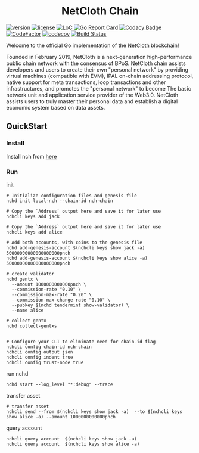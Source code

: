 <h1 align="center">NetCloth Chain</h1>

[![version](https://img.shields.io/github/tag/netcloth/netcloth-chain.svg)](https://github.com/netcloth/netcloth-chain/releases/latest)
[![license](https://img.shields.io/github/license/netcloth/netcloth-chain.svg)](https://github.com/netcloth/netcloth-chain/blob/master/LICENSE)
[![LoC](https://tokei.rs/b1/github/netcloth/netcloth-chain)](https://github.com/netcloth/netcloth-chain)
[![Go Report Card](https://goreportcard.com/badge/github.com/netcloth/netcloth-chain)](https://goreportcard.com/report/github.com/netcloth/netcloth-chain)
[![Codacy Badge](https://api.codacy.com/project/badge/Grade/fe23e8d8b57a47a782709085737aec4b)](https://app.codacy.com/gh/netcloth/netcloth-chain?utm_source=github.com&utm_medium=referral&utm_content=netcloth/netcloth-chain&utm_campaign=Badge_Grade_Dashboard)
[![CodeFactor](https://www.codefactor.io/repository/github/netcloth/netcloth-chain/badge)](https://www.codefactor.io/repository/github/netcloth/netcloth-chain)
[![codecov](https://codecov.io/gh/netcloth/netcloth-chain/branch/develop/graph/badge.svg)](https://codecov.io/gh/netcloth/netcloth-chain)
[![Build Status](https://travis-ci.com/netcloth/netcloth-chain.svg?branch=develop)](https://travis-ci.com/netcloth/netcloth-chain)

Welcome to the official Go implementation of the [NetCloth](https://www.netcloth.org) blockchain!

Founded in February 2019, NetCloth is a next-generation high-performance public chain network with the consensus of BPoS. NetCloth chain assists developers and users to create their own "personal network" by providing virtual machines (compatible with EVM), IPAL on-chain addressing protocol, native support for meta transactions, loop transactions and other infrastructures, and promotes the "personal network" to become The basic network unit and application service provider of the Web3.0. NetCloth assists users to truly master their personal data and establish a digital economic system based on data assets.

## QuickStart

### Install
Install nch from [here](https://github.com/netcloth/netcloth-chain/tree/develop/docs/install.md)

### Run
init
```
# Initialize configuration files and genesis file
nchd init local-nch --chain-id nch-chain

# Copy the `Address` output here and save it for later use 
nchcli keys add jack

# Copy the `Address` output here and save it for later use
nchcli keys add alice

# Add both accounts, with coins to the genesis file
nchd add-genesis-account $(nchcli keys show jack -a) 50000000000000000000pnch
nchd add-genesis-account $(nchcli keys show alice -a) 50000000000000000000pnch

# create validator
nchd gentx \
  --amount 1000000000000pnch \
  --commission-rate "0.10" \
  --commission-max-rate "0.20" \
  --commission-max-change-rate "0.10" \
  --pubkey $(nchd tendermint show-validator) \
  --name alice

# collect gentx
nchd collect-gentxs


# Configure your CLI to eliminate need for chain-id flag
nchcli config chain-id nch-chain
nchcli config output json
nchcli config indent true
nchcli config trust-node true
```

run nchd

```cassandraql
nchd start --log_level "*:debug" --trace
```

transfer asset
```cassandraql
# transfer asset
nchcli send --from $(nchcli keys show jack -a)  --to $(nchcli keys show alice -a) --amount 1000000000000pnch
```

query account
```
nchcli query account  $(nchcli keys show jack -a)
nchcli query account  $(nchcli keys show alice -a)
```

